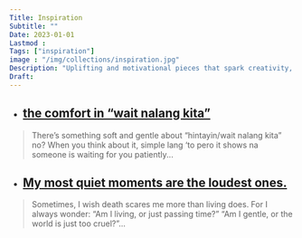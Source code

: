 ```yaml
---
Title: Inspiration
Subtitle: ""
Date: 2023-01-01
Lastmod : 
Tags: ["inspiration"]
image : "/img/collections/inspiration.jpg"
Description: "Uplifting and motivational pieces that spark creativity, encourage perseverance, and remind us of the power of hope and action."
Draft: 
---
```


- ## [the comfort in “wait nalang kita”](https://lykasebelina.netlify.app/post/wait/)

> There’s something soft and gentle about “hintayin/wait nalang kita” no? When you think about it, simple lang ‘to pero it shows na someone is waiting for you patiently...

- ## [My most quiet moments are the loudest ones.](https://lykasebelina.netlify.app/post/quietmoments/)

> Sometimes, I wish death scares me more than living does. For I always wonder:
“Am I living, or just passing time?”
“Am I gentle, or the world is just too cruel?”...

